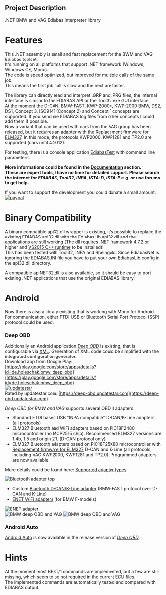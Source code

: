 ## Project Description

.NET BMW and VAG Ediabas interpreter library

# Features
This .NET assembly is small and fast replacement for the BWM and VAG Ediabas toolset.  
It's running on all platforms that support .NET framework (Windows, Windows CE, Mono).  
The code is speed optimized, but improved for multiple calls of the same job.  
This means the first job call is slow and the next are faster.

The library can directly read and interpret .GRP and .PRG files, the internal interface is similar to the EDIABAS API or the Tool32.exe GUI interface.  
At the moment the D-CAN, BMW-FAST, KWP-2000*, KWP-2000 BMW, DS2, DS1, Concept 3, ISO9141 (Concept 2) and Concept 1 concepts are supported. If you send me EDIABAS log files from other concepts I could add them if possible.  
Now a variant that can be used with cars from the VAG group has been released, but it requires an adapter with the [Replacement firmware for ELM327](docs/Replacement_firmware_for_ELM327.md). In this mode, the protocols KWP2000, KWP1281 and TP2.0 are supported (cars until 4.2012).  

For testing, there is a console application [EdiabasTest](docs/EdiabasTest_parameters.md) with command line parameters.

**More informations could be found in the [Documentation](docs/Documentation.md) section.**  
**These are expert tools, I have no time for detailed support. Please search the internet for _EDIABAS_, _Tool32_, _INPA_, _ISTA-D_, _ISTA-P_ e.g. or use forums to get help.**

If you want to support the development you could donate a small amount.  
[![paypal](https://www.paypalobjects.com/en_US/i/btn/btn_donateCC_LG.gif)](https://www.paypal.com/cgi-bin/webscr?cmd=_s-xclick&hosted_button_id=VUFSVNBRQQBPJ)

# Binary Compatibility
A binary compatible api32.dll wrapper is existing, it's possible to replace the existing EDIABAS api32.dll with the EdiabasLib api32.dll and the applications are still working (The dll requires [.NET framework 4.7.2](https://www.microsoft.com/de-de/download/details.aspx?id=17718) or higher and [VS2015 C++ runtime](https://www.microsoft.com/de-de/download/details.aspx?id=48145) to be installed)!  
This has been tested with Tool32, INPA and Rheingold. Since EdiabasNet is ignoring the EDIABAS.INI file you have to put your own EdiabasLib.config in the api32.dll directory.

A compatible apiNET32.dll is also available, so it should be easy to port existing .NET applications that use the original EDIABAS library.

# Android
Now there is also a library existing that is working with Mono for Android. For communication, either FTDI USB or Bluetooth Serial Port Protocol (SSP) protocol could be used.

### Deep OBD
Additionally an Android application _[Deep OBD](docs/Deep_OBD_for_BMW_and_VAG.md)_ is existing, that is configurable via [XML](docs/Page_specification.md). Generation of XML code could be simplified with the integrated configuration generator.  
Download app from Google Play: [https://play.google.com/store/apps/details?id=de.holeschak.bmw_deep_obd](https://play.google.com/store/apps/details?id=de.holeschak.bmw_deep_obd)  
[![updatestar](https://www.updatestar.com/img/rating_4stars.png)](https://deep-obd.updatestar.com)  
Rated by updatestar.com: [https://deep-obd.updatestar.com](https://deep-obd.updatestar.com)  

_Deep OBD for BMW and VAG_ supports several OBD II adapters:
* Standard FTDI based USB "INPA compatible" D-CAN/K-Line adapters (all protocols)
* ELM327 Bluetooth and WiFi adapters based on PIC18F2480 microcontroller (no MCP2515 chip). Recommended ELM327 versions are 1.4b, 1.5 and origin 2.1. (D-CAN protocol only)
* ELM327 Bluetooth adapters based on PIC18F25K80 microcontroller with [Replacement firmware for ELM327](docs/Replacement_firmware_for_ELM327.md) D-CAN and K-Line (all protocols, including VAG KWP2000, KWP1281 and TP2.0). Programmed adapters are now available.

More details could be found here: [Supported adapter types](docs/AdapterTypes.md)

![Bluetooth adapter top](docs/README_BluetoothAdapterTopSmall.png)
* Custom [Bluetooth D-CAN/K-Line adapter](docs/Build_Bluetooth_D-CAN_adapter.md) (BMW-FAST protocol over D-CAN and K-Line)
* [ENET WiFi adapters](docs/ENET_WiFi_Adapter.md) (for BMW F-models)

![ENET adapter](docs/README_EnetAdapterClosedSmall.png)  
![BMW deep OBD and VAG](docs/README_AppMotorSmall.png) ![BMW deep OBD and VAG](docs/README_AppMotorGraphSmall.png)

### Android Auto
[Android Auto](docs/Deep_OBD_for_BMW_and_VAG.md#android-auto) is now available in the release version of _[Deep OBD](docs/Deep_OBD_for_BMW_and_VAG.md)_.

# Hints
At the moment most BEST/1 commands are implemented, but a few are still missing, which seem to be not required in the current ECU files.  
The implemented commands are automatically tested and compared with EDIABAS output.  
